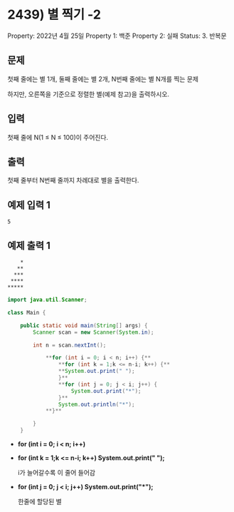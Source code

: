 # 2439) 별 찍기 -2

Property: 2022년 4월 25일
Property 1: 백준
Property 2: 실패
Status: 3. 반복문

## 문제

첫째 줄에는 별 1개, 둘째 줄에는 별 2개, N번째 줄에는 별 N개를 찍는 문제

하지만, 오른쪽을 기준으로 정렬한 별(예제 참고)을 출력하시오.

## 입력

첫째 줄에 N(1 ≤ N ≤ 100)이 주어진다.

## 출력

첫째 줄부터 N번째 줄까지 차례대로 별을 출력한다.

## 예제 입력 1

```
5

```

## 예제 출력 1

```
    *
   **
  ***
 ****
*****
```

```java
import java.util.Scanner;

class Main {

	public static void main(String[] args) {
		Scanner scan = new Scanner(System.in);

		int n = scan.nextInt();

			**for (int i = 0; i < n; i++) {**
				**for (int k = 1;k <= n-i; k++) {**
				**System.out.print(" ");
				}**
				**for (int j = 0; j < i; j++) {
					System.out.print("*");
				}**
				System.out.println("*");
			**}**

		}
	}
```

- **for (int i = 0; i < n; i++)**
- **for (int k = 1;k <= n-i; k++) System.out.print(" ");**
    
    i가 늘어갈수록    이 줄어 들어감
    
- **for (int j = 0; j < i; j++) System.out.print("*");**
    
    한줄에 할당된 별